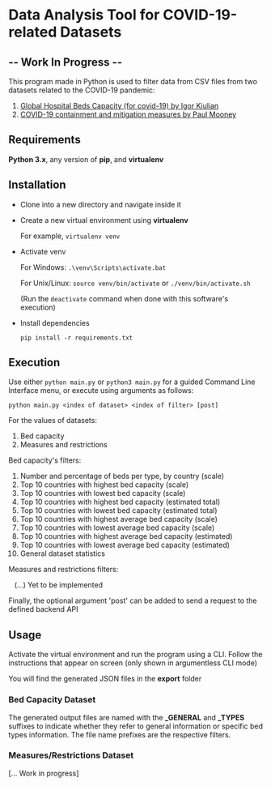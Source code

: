 # Data Analysis Tool for COVID-19-related Datasets

## -- Work In Progress --

This program made in Python is used to filter data from CSV files from two datasets related to the COVID-19 pandemic:

1. [Global Hospital Beds Capacity (for covid-19) by Igor Kiulian](https://www.kaggle.com/ikiulian/global-hospital-beds-capacity-for-covid19)
2. [COVID-19 containment and mitigation measures by Paul Mooney](https://www.kaggle.com/paultimothymooney/covid19-containment-and-mitigation-measures)


## Requirements

**Python 3.x**, any version of **pip**, and **virtualenv**


## Installation

- Clone into a new directory and navigate inside it

- Create a new virtual environment using **virtualenv**

    For example, `virtualenv venv`

- Activate venv

    For Windows: `.\venv\Scripts\activate.bat`

    For Unix/Linux: `source venv/bin/activate` or `./venv/bin/activate.sh`

    (Run the `deactivate` command when done with this software's execution)

- Install dependencies

    `pip install -r requirements.txt`


## Execution

Use either  `python main.py`  or  `python3 main.py` for a guided Command Line Interface menu, or execute using arguments as follows:

`python main.py <index of dataset> <index of filter> [post]`

For the values of datasets:

1. Bed capacity
2. Measures and restrictions

Bed capacity's filters:

1. Number and percentage of beds per type, by country (scale)
2. Top 10 countries with highest bed capacity (scale)
3. Top 10 countries with lowest bed capacity (scale)
4. Top 10 countries with highest bed capacity (estimated total)    
5. Top 10 countries with lowest bed capacity (estimated total)
6. Top 10 countries with highest average bed capacity (scale)
7. Top 10 countries with lowest average bed capacity (scale)
8. Top 10 countries with highest average bed capacity (estimated)
9. Top 10 countries with lowest average bed capacity (estimated)
10. General dataset statistics

Measures and restrictions filters:

&nbsp;&nbsp;&nbsp;(...) Yet to be implemented

Finally, the optional argument 'post' can be added to send a request to the defined backend API


## Usage

Activate the virtual environment and run the program using a CLI. Follow the instructions that appear on screen (only shown in argumentless CLI mode)

You will find the generated JSON files in the **export** folder

### Bed Capacity Dataset

The generated output files are named with the **_GENERAL** and **_TYPES** suffixes to indicate whether they refer to general information or specific bed types information. The file name prefixes are the respective filters.

### Measures/Restrictions Dataset

[... Work in progress]